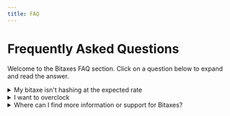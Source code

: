 ```yaml
---
title: FAQ
---
```


# Frequently Asked Questions

Welcome to the Bitaxes FAQ section. Click on a question below to expand and read the answer.

<details>
<summary>My bitaxe isn't hashing at the expected rate</summary>
  First fix to always check is to unplug and plug it back in (not just a restart in the UI).
  The most common cause then is that it overheated.  Make sure you are running at least v2.3 of the firmware and UI to see these warnings.  Go into the UI and check if the frequency and voltage need to be reset to defaults, then save and restart.
  If you are overclocking, you may need to increase the voltage as not enough voltage for the set frequency can cause it to underperform.
  Make sure the voltage is in the 4.8-5.2v range.
  Sometimes you have to redo the firmware update.
</details>

<details>
<summary>I want to overclock</summary>
  Overclocking is not recommended as you can damage components.  If you do overclock though, some things to keep in mind is that you want to keep the ASIC temperature under 70C and on gammas the VR under 90C.
  Your power adapter will likely need to be upgraded too.  You will know this if your voltage drops under 4.8v then your adapter cannot supply the necessary power for the overclock
</details>

<details>
<summary>Where can I find more information or support for Bitaxes?</summary>
  Visit the discord
</details>
